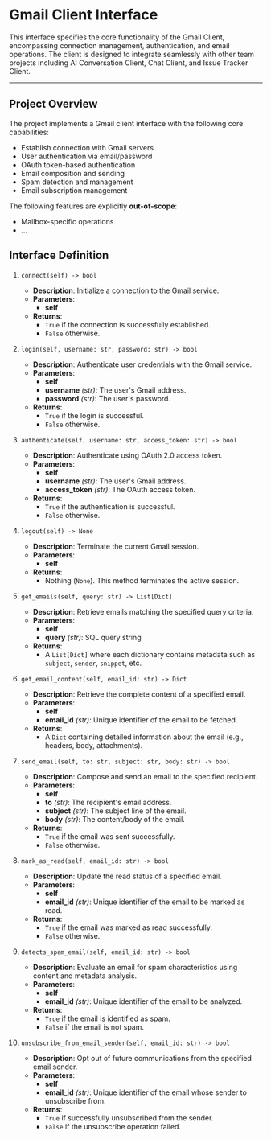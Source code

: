 # Gmail Client Interface
This interface specifies the core functionality of the Gmail Client, encompassing connection management, authentication, and email operations. The client is designed to integrate seamlessly with other team projects including AI Conversation Client, Chat Client, and Issue Tracker Client.

---

## Project Overview
The project implements a Gmail client interface with the following core capabilities:
- Establish connection with Gmail servers
- User authentication via email/password
- OAuth token-based authentication
- Email composition and sending
- Spam detection and management
- Email subscription management

The following features are explicitly **out-of-scope**:
- Mailbox-specific operations
- ... 


## Interface Definition

1. ```connect(self) -> bool```
   - **Description**: Initialize a connection to the Gmail service.
   - **Parameters**:
     - **self**
   - **Returns**:
     - `True` if the connection is successfully established.
     - `False` otherwise.

2. ```login(self, username: str, password: str) -> bool```
   - **Description**: Authenticate user credentials with the Gmail service.
   - **Parameters**:
     - **self**
     - **username** *(str)*: The user's Gmail address.
     - **password** *(str)*: The user's password.
   - **Returns**:
     - `True` if the login is successful.
     - `False` otherwise.

3. ```authenticate(self, username: str, access_token: str) -> bool```
   - **Description**: Authenticate using OAuth 2.0 access token.
   - **Parameters**:
     - **self**
     - **username** *(str)*: The user's Gmail address.
     - **access_token** *(str)*: The OAuth access token.
   - **Returns**:
     - `True` if the authentication is successful.
     - `False` otherwise.

4. ```logout(self) -> None```
   - **Description**: Terminate the current Gmail session.
   - **Parameters**:
     - **self**
   - **Returns**:  
     - Nothing (`None`). This method terminates the active session.

5. ```get_emails(self, query: str) -> List[Dict]```
   - **Description**: Retrieve emails matching the specified query criteria.
   - **Parameters**:
     - **self**
     - **query** *(str)*: SQL query string
   - **Returns**:
     - A `List[Dict]` where each dictionary contains metadata such as 
       `subject`, `sender`, `snippet`, etc.

6. ```get_email_content(self, email_id: str) -> Dict```
   - **Description**: Retrieve the complete content of a specified email.
   - **Parameters**:
     - **self**
     - **email_id** *(str)*: Unique identifier of the email to be fetched.
   - **Returns**:
     - A `Dict` containing detailed information about the email (e.g., headers, body, attachments).

7. ```send_email(self, to: str, subject: str, body: str) -> bool```
   - **Description**: Compose and send an email to the specified recipient.
   - **Parameters**:
     - **self**
     - **to** *(str)*: The recipient's email address.
     - **subject** *(str)*: The subject line of the email.
     - **body** *(str)*: The content/body of the email.
   - **Returns**:
     - `True` if the email was sent successfully.
     - `False` otherwise.

8. ```mark_as_read(self, email_id: str) -> bool```
   - **Description**: Update the read status of a specified email.
   - **Parameters**:
     - **self**
     - **email_id** *(str)*: Unique identifier of the email to be marked as read.
   - **Returns**:
     - `True` if the email was marked as read successfully.
     - `False` otherwise.

9. ```detects_spam_email(self, email_id: str) -> bool```
   - **Description**: Evaluate an email for spam characteristics using content and metadata analysis.
   - **Parameters**:
     - **self**
     - **email_id** *(str)*: Unique identifier of the email to be analyzed.
   - **Returns**:
     - `True` if the email is identified as spam.
     - `False` if the email is not spam.

10. ```unsubscribe_from_email_sender(self, email_id: str) -> bool```
    - **Description**: Opt out of future communications from the specified email sender.
    - **Parameters**:
      - **self**
      - **email_id** *(str)*: Unique identifier of the email whose sender to unsubscribe from.
    - **Returns**:
      - `True` if successfully unsubscribed from the sender.
      - `False` if the unsubscribe operation failed.